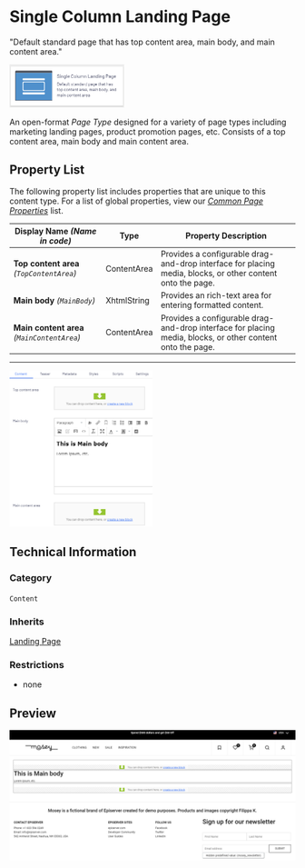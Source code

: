 # Single Column Landing Page
"Default standard page that has top content area, main body, and main content area."

<img src="Screenshots/Single%20Column%20Landing%20Page%20-%20icon.png?raw=true" alt="Single Column Landing Page icon" width="40%" />

An open-format *Page Type* designed for a variety of page types including marketing landing pages, product promotion pages, etc. Consists of a top content area, main body and main content area.

## Property List
The following property list includes properties that are unique to this content type. For a list of global properties, view our [*Common Page  Properties*](./Common%20Page%20Properties.md) list.

Display Name *(Name in code)* | Type | Property Description
--------------|------|---------------
**Top content area** *(`TopContentArea`)* | ContentArea | Provides a configurable drag-and-drop interface for placing media, blocks, or other content onto the page.
**Main body** *(`MainBody`)* | XhtmlString | Provides an rich-text area for entering formatted content.
**Main content area** *(`MainContentArea`)* | ContentArea | Provides a configurable drag-and-drop interface for placing media, blocks, or other content onto the page.

** **
<img src="Screenshots/Single%20Column%20Landing%20Page%20-%20Content%20tab.png?raw=true" alt="Preview of Single Column Landing Page" width="50%"/>

## Technical Information

### Category
`Content`

### Inherits
[Landing Page](#)

### Restrictions
* none

## Preview
<img src="Screenshots/Single%20Column%20Landing%20Page%20-%20OPE.png?raw=true" alt="Preview of Single Column Landing Page" width="100%"/>